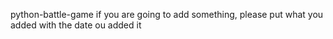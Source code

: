 python-battle-game
if you are going to add something, please put what you added with the date ou added it
